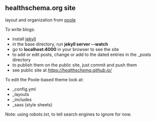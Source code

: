 ## healthschema.org site

layout and organization from [poole](https://github.com/poole/poole)

To write blogs:
* install [jekyll](https://help.github.com/articles/using-jekyll-with-pages/)
* in the base directory, run __jekyll server --watch__
* go to __localhost:4000__ in your browser to see the site
* to add or edit posts, change or add to the dated entries in the _posts directory
* to publish them on the public site, just commit and push them
* see public site at _https://healthschema.github.io/_

To edit the Poole-based theme look at:
* _config.yml
* _layouts
* _includes
* _sass (style sheets)

Note: using _robots.txt_, to tell search engines to ignore for now.

